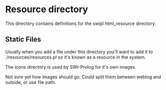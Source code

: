 Resource directory
==================

This directory contains definitions for the swipl html_resource directory.

Static Files
------------

Usually when you add a file under this directory you'll want to add it to ./resources/resources.pl
so it's known as a resource in the system.

The icons directory is used by SWI-Prolog for it's own images. 

Not sure yet how images should go. Could split them between weblog and outside,
or use file path.

